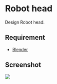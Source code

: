 # Robot head
Design Robot head.

## Requirement
* [Blender](https://www.blender.org)

## Screenshot
![](https://user-images.githubusercontent.com/27751735/89991368-6cf8d380-dc8c-11ea-9114-2c3fd26199ce.gif)
